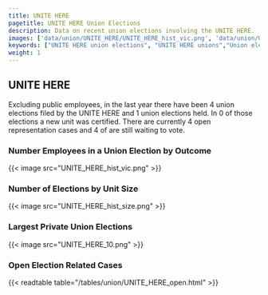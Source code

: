 ```yaml
---
title: UNITE HERE
pagetitle: UNITE HERE Union Elections
description: Data on recent union elections involving the UNITE HERE.
images: ['data/union/UNITE_HERE/UNITE_HERE_hist_vic.png', 'data/union/UNITE_HERE/UNITE_HERE_hist_size.png', 'data/union/UNITE_HERE/UNITE_HERE_10.png']
keywords: ["UNITE HERE union elections", "UNITE HERE unions","Union elections"]
weight: 1
---
```

##  UNITE HERE

Excluding public employees, in the last year there have been 4 union elections filed by the UNITE HERE and 1 union elections held. In 0 of those elections a new unit was certified. There are currently 4 open representation cases and 4 of are still waiting to vote.

### Number Employees in a Union Election by Outcome
{{< image src="UNITE_HERE_hist_vic.png" >}}

### Number of Elections by Unit Size
{{< image src="UNITE_HERE_hist_size.png" >}}

### Largest Private Union Elections
{{< image src="UNITE_HERE_10.png" >}}

### Open Election Related Cases
{{< readtable table="/tables/union/UNITE_HERE_open.html" >}}

